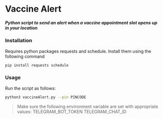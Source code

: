 # Vaccine Alert
##### Python script to send an alert when a vaccine appointment slot opens up in your location

### Installation
Requires python packages requests and schedule. Install them using the following command
```sh
pip install requests schedule
```

### Usage
Run the script as follows:
```sh
python3 vaccineAlert.py --pin PINCODE
```
> Make sure the following environment variable are set with appropriate values:
>   TELEGRAM_BOT_TOKEN
>   TELEGRAM_CHAT_ID


